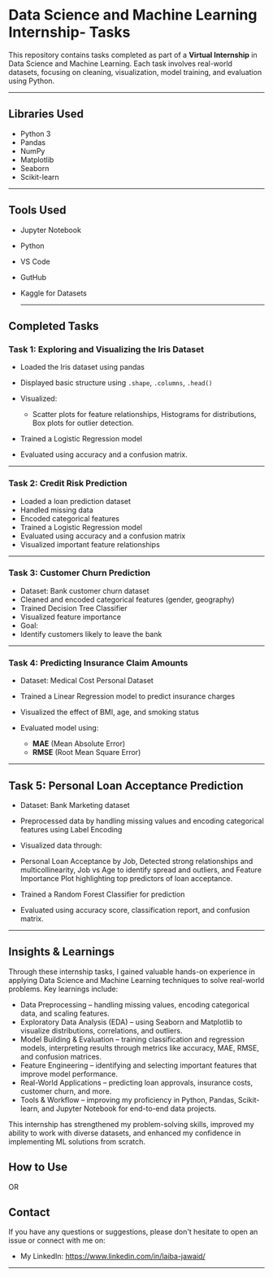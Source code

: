 # Data Science and Machine Learning Internship- Tasks

This repository contains tasks completed as part of a **Virtual Internship** in Data Science and Machine Learning. Each task involves real-world datasets, focusing on cleaning, visualization, model training, and evaluation using Python.

---

## Libraries Used

- Python 3
- Pandas
- NumPy
- Matplotlib
- Seaborn
- Scikit-learn

---

## Tools Used

- Jupyter Notebook
- Python
- VS Code
- GutHub
- Kaggle for Datasets

  ---
  
## Completed Tasks

###  Task 1: Exploring and Visualizing the Iris Dataset
- Loaded the Iris dataset using pandas
- Displayed basic structure using `.shape`, `.columns`, `.head()`
- Visualized:
  - Scatter plots for feature relationships, Histograms for distributions, Box plots for outlier detection.

- Trained a Logistic Regression model
- Evaluated using accuracy and a confusion matrix.

---

### Task 2: Credit Risk Prediction
- Loaded a loan prediction dataset
- Handled missing data
- Encoded categorical features
- Trained a Logistic Regression model
- Evaluated using accuracy and a confusion matrix
- Visualized important feature relationships

---

### Task 3: Customer Churn Prediction
- Dataset: Bank customer churn dataset
- Cleaned and encoded categorical features (gender, geography)
- Trained Decision Tree Classifier
- Visualized feature importance
- Goal:
- Identify customers likely to leave the bank

---

### Task 4: Predicting Insurance Claim Amounts
- Dataset: Medical Cost Personal Dataset
- Trained a Linear Regression model to predict insurance charges
- Visualized the effect of BMI, age, and smoking status
 
- Evaluated model using:
  - **MAE** (Mean Absolute Error)
  - **RMSE** (Root Mean Square Error)

---

## Task 5: Personal Loan Acceptance Prediction

- Dataset: Bank Marketing dataset
- Preprocessed data by handling missing values and encoding categorical features using Label Encoding
- Visualized data through:
- Personal Loan Acceptance by Job, Detected strong relationships and multicollinearity, Job vs Age to identify spread and       outliers, and Feature Importance Plot highlighting top predictors of loan acceptance.

- Trained a Random Forest Classifier for prediction
- Evaluated using accuracy score, classification report, and confusion matrix.

---

## Insights & Learnings

Through these internship tasks, I gained valuable hands-on experience in applying Data Science and Machine Learning techniques to solve real-world problems. Key learnings include:

- Data Preprocessing – handling missing values, encoding categorical data, and scaling features.
- Exploratory Data Analysis (EDA) – using Seaborn and Matplotlib to visualize distributions, correlations, and outliers.
- Model Building & Evaluation – training classification and regression models, interpreting results through metrics like       accuracy, MAE, RMSE, and confusion matrices.
- Feature Engineering – identifying and selecting important features that improve model performance.
- Real-World Applications – predicting loan approvals, insurance costs, customer churn, and more.
- Tools & Workflow – improving my proficiency in Python, Pandas, Scikit-learn, and Jupyter Notebook for end-to-end data projects.

This internship has strengthened my problem-solving skills, improved my ability to work with diverse datasets, and enhanced my confidence in implementing ML solutions from scratch.


## How to Use
  OR
## Contact

If you have any questions or suggestions, please don't hesitate to open an issue or connect with me on:

- My LinkedIn: https://www.linkedin.com/in/laiba-jawaid/

---





